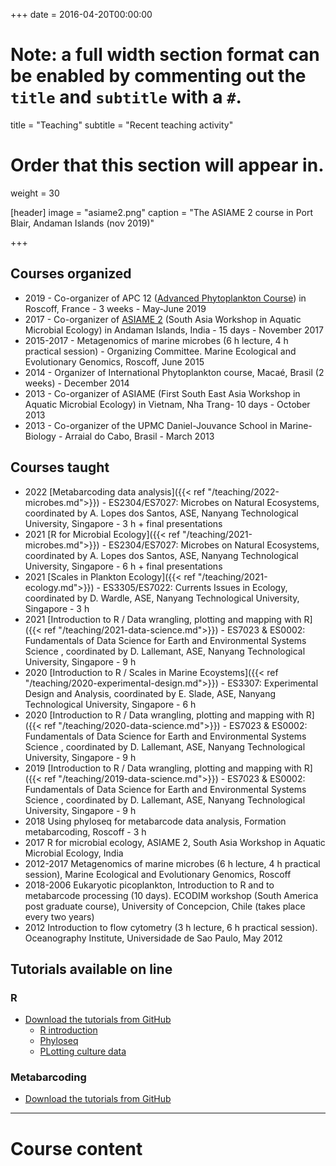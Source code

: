 +++
date = 2016-04-20T00:00:00

# Note: a full width section format can be enabled by commenting out the `title` and `subtitle` with a `#`.
title = "Teaching"
subtitle = "Recent teaching activity"

# Order that this section will appear in.
weight = 30

[header]
image = "asiame2.png"
caption = "The ASIAME 2 course in Port Blair, Andaman Islands (nov 2019)"

+++

## Courses organized

* 2019 - Co-organizer of APC 12 ([Advanced Phytoplankton Course](https://sites.google.com/view/apc12/home)) in Roscoff, France - 3 weeks - May-June 2019
* 2017 - Co-organizer of [ASIAME 2](https://sites.google.com/view/asiame2) (South Asia Workshop in Aquatic Microbial Ecology) in Andaman Islands, India - 15 days - November 2017
* 2015-2017 - Metagenomics of marine microbes (6 h lecture, 4 h practical session) - Organizing Committee.  Marine Ecological and Evolutionary Genomics, Roscoff, June 2015
* 2014 - Organizer of International Phytoplankton course, Macaé, Brasil (2 weeks) -  December 2014
* 2013 - Co-organizer of ASIAME (First South East Asia Workshop in Aquatic Microbial Ecology) in Vietnam, Nha Trang- 10 days - October 2013
* 2013 - Co-organizer of the UPMC Daniel-Jouvance School in Marine-Biology - Arraial do Cabo, Brasil -  March 2013

## Courses taught
* 2022 [Metabarcoding data analysis]({{< ref "/teaching/2022-microbes.md">}}) - ES2304/ES7027: Microbes on Natural Ecosystems, coordinated by A. Lopes dos Santos, ASE, Nanyang Technological University, Singapore - 3 h + final presentations
* 2021 [R for Microbial Ecology]({{< ref "/teaching/2021-microbes.md">}}) - ES2304/ES7027: Microbes on Natural Ecosystems, coordinated by A. Lopes dos Santos, ASE, Nanyang Technological University, Singapore - 6 h + final presentations
* 2021 [Scales in Plankton Ecology]({{< ref "/teaching/2021-ecology.md">}}) - ES3305/ES7022: Currents Issues in Ecology, coordinated by D. Wardle, ASE, Nanyang Technological University, Singapore - 3 h
* 2021 [Introduction to R / Data wrangling, plotting and mapping with R]({{< ref "/teaching/2021-data-science.md">}}) - ES7023 & ES0002: Fundamentals of Data Science for Earth and Environmental Systems Science , coordinated by D. Lallemant, ASE, Nanyang Technological University, Singapore - 9 h
* 2020 [Introduction to R / Scales in Marine Ecoystems]({{< ref "/teaching/2020-experimental-design.md">}}) - ES3307: Experimental Design and Analysis, coordinated by E. Slade, ASE, Nanyang Technological University, Singapore - 6 h
* 2020 [Introduction to R / Data wrangling, plotting and mapping with R]({{< ref "/teaching/2020-data-science.md">}}) - ES7023 & ES0002: Fundamentals of Data Science for Earth and Environmental Systems Science , coordinated by D. Lallemant, ASE, Nanyang Technological University, Singapore - 9 h
* 2019 [Introduction to R / Data wrangling, plotting and mapping with R]({{< ref "/teaching/2019-data-science.md">}}) - ES7023 & ES0002: Fundamentals of Data Science for Earth and Environmental Systems Science , coordinated by D. Lallemant, ASE, Nanyang Technological University, Singapore - 9 h
* 2018  Using phyloseq for metabarcode data analysis, Formation metabarcoding, Roscoff - 3 h
* 2017  R for microbial ecology, ASIAME 2, South Asia Workshop in Aquatic Microbial Ecology, India
* 2012-2017  Metagenomics of marine microbes (6 h lecture, 4 h practical session), Marine Ecological and Evolutionary Genomics, Roscoff
* 2018-2006   Eukaryotic picoplankton, Introduction to R and to metabarcode processing (10 days). ECODIM workshop (South America post graduate course), University of Concepcion, Chile (takes place every two years)
* 2012  Introduction to flow cytometry (3 h lecture, 6 h practical session). Oceanography Institute, Universidade de Sao Paulo, May 2012

## Tutorials available on line

### R
* [Download the tutorials from GitHub](https://github.com/vaulot/R_tutorials)
    * [R introduction](https://vaulot.github.io/tutorials/R_introduction_tutorial.html)
    * [Phyloseq](https://vaulot.github.io/tutorials/Phyloseq_tutorial.html)
    * [PLotting culture data](https://vaulot.github.io/tutorials/R_tutorial_cultures.html)

### Metabarcoding
* [Download the tutorials from GitHub](https://github.com/vaulot/metabarcodes_tutorials)

---

# Course content

